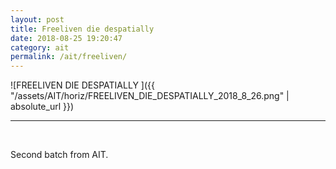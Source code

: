 ```yaml
---
layout: post
title: Freeliven die despatially
date: 2018-08-25 19:20:47
category: ait
permalink: /ait/freeliven/ 
---
```


![FREELIVEN DIE DESPATIALLY ]({{ "/assets/AIT/horiz/FREELIVEN_DIE_DESPATIALLY_2018_8_26.png" | absolute_url }})

---

&nbsp;
&nbsp;


Second batch from AIT.
